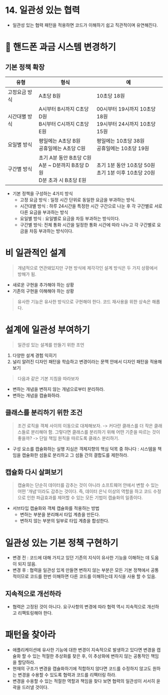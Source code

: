 
# 14. 일관성 있는 협력

- 일관성 있는 협력 패턴을 적용하면 코드가 이해하기 쉽고 직관적이며 유연해진다.

# 🍉 핸드폰 과금 시스템 변경하기

## 기본 정책 확장

| 유형      | 형식                                                    | 예                                            |
| ------- | ----------------------------------------------------- | -------------------------------------------- |
| 고정요금 방식 | A초당 B원                                                | 10초당 18원                                     |
| 시간대별 방식 | A시부터 B시까지 C초당 D원<br>B시부터 C시까지 C초당 E원                  | 00시부터 19시까지 10초당 18원<br>19시부터 24시까지 10초당 15원 |
| 요일별 방식  | 평일에는 A초당 B원<br>공휴일에는 A초당 C원                           | 평일에는 10초당 38원<br>공휴일에는 10초당 19원<br>          |
| 구간별 방식  | 초기 A분 동안 B초당 C원<br>A분 ~ D분까지 B초당 D원<br>D분 초과 시 B초당 E원 | 초기 1분 동안 10초당 50원<br>초기 1분 이후 10초당 20원       |

- 기본 정책을 구성하는 4가지 방식
	- 고정 요금 방식 : 일정 시간 단위로 동일한 요금을 부과하는 방식.
	- 시간대별 방식 : 하루 24시간을 특정한 시간 구간으로 나눈 후 각 구간별로 서로 다른 요금을 부과하는 방식
	- 요일별 방식 : 요일별로 요금을 차등 부과하는 방식이다.
	- 구간별 방식: 전체 통화 시간을 일정한 통화 시간에 따라 나누고 각 구간별로 요금을 차등 부과하는 방식이다.


# 비 일관적인 설계
> 개념적으로 연관돼있지만 구현 방식에 제각각인 설계 방식은 두 가지 상황에서 방해가 됨.

- 새로운 구현을 추가해야 하는 상황
- 기존의 구현을 이해해야 하는 상황

> 유사한 기능은 유사한 방식으로 구현해야 한다.
> 코드 재사용을 위한 상속은 해롭다.

# 설계에 일관성 부여하기
> 일관성 있는 설계를 만들기 위한 조언

1. 다양한 설계 경험 익히기
2. 널리 알려진 디자인 패턴을 학습하고 변경이라는 문맥 안에서 디자인 패턴을 적용해보기

> 다음과 같은 기본 지침을 따라보자

- 변하는 개념을 변하지 않는 개념으로부터 분리하라.
- 변하는 개념을 캡슐화하라.

## 클래스를 분리하기 위한 조건
> 조건 로직을 객체 사이의 이동으로 대체해보자. -> 커다란 클래스를 더 작은 클래스들로 분리해야 함.
> 그렇다면 클래스를 분리하기 위해 어떤 기준을 따르는 것이 좋을까? -> 단일 책임 원칙을 따르도록 클래스 분리하기.

- 구성 요소를 캡슐화하는 실행 지심은 객체지향의 핵심 덕목 중 하나다 : 시스템을 책임을 캡슐화한 섬들로 분리하고 그 섬들 간의 결합도를 제한하라.

## 캡슐화 다시 살펴보기
> 캡슐화는 단순히 데이터를 감추는 것이 아니라 소프트웨어 안에서 변할 수 있는 어떤 '개념'이라도 감추는 것이다.
> 즉, 데이터 은닉 이상의 역할을 하고 코드 수정으로 인한 파급효과를 제어할 수 있는 모든 기법이 캡슐화의 일종이다.

- 서브타입 캡슐화와 객체 캡슐화를 적용하는 방법
	- 변하는 부분을 분리해서 타입 계층을 만든다.
	- 변하지 않는 부분의 일부로 타입 계층을 합성한다.


# 일관성 있는 기본 정책 구현하기

- 변경 전 : 코드에 대해 가지고 있던 기존의 지식이 유사한 기능을 이해하는 데 도움이 되지 않음.
- 변경 후 : 협력을 일관성 있게 만들면 변하지 않는 부분은 모든 기본 정책에서 공통적이므로 코드를 한번 이해하면 다른 코드를 이해하는데 지식을 사용 할 수 있음.
## 지속적으로 개선하라
- 협력은 고정된 것이 아니다. 요구사항의 변경에 따라 협력 역시 지속적으로 개선하고 리팩토링해야 한다.

# 패턴을 찾아라
- 애플리케이션에 유사한 기능에 대한 변경이 지속적으로 발생하고 있다면 변경을 캡슐화 할 수 있는 적절한 추상화를 찾은 후, 이 추상화에 변하지 않는 공통적인 책임을 할당하라.
- 현재의 구조가 변경을 캡슐화하기에 적합하지 않다면 코드를 수정하지 않고도 원하는 변경을 수용할 수 있도록 협력과 코드를 리팩터링 하라.
- 변경을 수용할 수 있는 적절한 역할과 책임을 찾다 보면 협력의 일관성이 서서히 윤곽을 드러낼 것이다.

